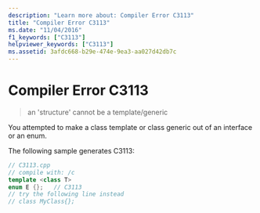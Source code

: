 ```yaml
---
description: "Learn more about: Compiler Error C3113"
title: "Compiler Error C3113"
ms.date: "11/04/2016"
f1_keywords: ["C3113"]
helpviewer_keywords: ["C3113"]
ms.assetid: 3afdc668-b29e-474e-9ea3-aa027d42db7c
---
```

# Compiler Error C3113

> an 'structure' cannot be a template/generic

You attempted to make a class template or class generic out of an interface or an enum.

The following sample generates C3113:

```cpp
// C3113.cpp
// compile with: /c
template <class T>
enum E {};   // C3113
// try the following line instead
// class MyClass{};
```

